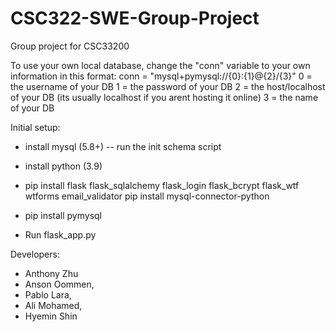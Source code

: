 # CSC322-SWE-Group-Project
Group project for CSC33200

To use your own local database, change the "conn" variable to your own information in this format:
conn = "mysql+pymysql://{0}:{1}@{2}/{3}" 
0 = the username of your DB
1 = the password of your DB
2 = the host/localhost of your DB (its usually localhost if you arent hosting it online)
3 = the name of your DB

Initial setup:
- install mysql (5.8+)
  -- run the init schema script 
- install python (3.9)
- pip install flask flask_sqlalchemy flask_login flask_bcrypt flask_wtf wtforms email_validator pip install mysql-connector-python
- pip install pymysql

- Run  flask_app.py
  
Developers:

- Anthony Zhu
- Anson Oommen,
- Pablo Lara,
- Ali Mohamed,
- Hyemin Shin
